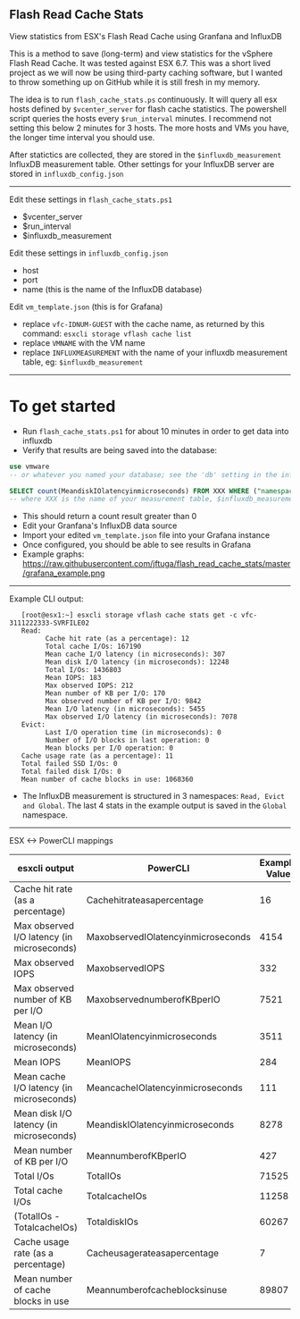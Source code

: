 ## Flash Read Cache Stats

View statistics from ESX's Flash Read Cache using Granfana and InfluxDB

This is a method to save (long-term) and view statistics for the vSphere Flash Read Cache. It was tested against ESX 6.7.  This was a short lived project as we will now be using third-party caching software, but I wanted to throw something up on GitHub while it is still fresh in my memory.

The idea is to run `flash_cache_stats.ps` continuously. It will query all esx hosts defined by `$vcenter_server` for flash cache statistics.  The powershell script queries the hosts every `$run_interval` minutes. I recommend not setting this below 2 minutes for 3 hosts.  The more hosts and VMs you have, the longer time interval you should use.  

After statictics are collected, they are stored in the `$influxdb_measurement` InfluxDB measurement table.  Other settings for your InfluxDB server are stored in `influxdb_config.json`

_____

Edit these settings in `flash_cache_stats.ps1`

- $vcenter_server
- $run_interval
- $influxdb_measurement

Edit these settings in `influxdb_config.json`

- host
- port
- name (this is the name of the InfluxDB database)


Edit `vm_template.json` (this is for Grafana)

- replace `vfc-IDNUM-GUEST` with the cache name, as returned by this command: `esxcli storage vflash cache list`
- replace `VMNAME` with the VM name
- replace `INFLUXMEASUREMENT` with the name of your influxdb measurement table, eg: `$influxdb_measurement`

_____

# To get started

- Run `flash_cache_stats.ps1` for about 10 minutes in order to get data into influxdb
- Verify that results are being saved into the database:

```sql
use vmware
-- or whatever you named your database; see the 'db' setting in the influxdb_config.json

SELECT count(MeandiskIOlatencyinmicroseconds) FROM XXX WHERE ("namespace" = 'Read' ) AND time >= now() - 120m
-- where XXX is the name of your measurement table, $influxdb_measurement
```

- This should return a count result greater than 0
- Edit your Granfana's InfluxDB data source
- Import your edited `vm_template.json` file into your Grafana instance
- Once configured, you should be able to see results in Grafana
- Example graphs: https://raw.githubusercontent.com/jftuga/flash_read_cache_stats/master/grafana_example.png

____

Example CLI output:

```
   [root@esx1:~] esxcli storage vflash cache stats get -c vfc-3111222333-SVRFILE02 
   Read:
         Cache hit rate (as a percentage): 12
         Total cache I/Os: 167190
         Mean cache I/O latency (in microseconds): 307
         Mean disk I/O latency (in microseconds): 12248
         Total I/Os: 1436803
         Mean IOPS: 183
         Max observed IOPS: 212
         Mean number of KB per I/O: 170
         Max observed number of KB per I/O: 9842
         Mean I/O latency (in microseconds): 5455
         Max observed I/O latency (in microseconds): 7078
   Evict:
         Last I/O operation time (in microseconds): 0
         Number of I/O blocks in last operation: 0
         Mean blocks per I/O operation: 0
   Cache usage rate (as a percentage): 11
   Total failed SSD I/Os: 0
   Total failed disk I/Os: 0
   Mean number of cache blocks in use: 1068360
```

- The InfluxDB measurement is structured in 3 namespaces: `Read, Evict and Global`.  The last 4 stats in the example output is saved in the `Global` namespace.

____

ESX <-> PowerCLI mappings

| esxcli output                              | PowerCLI                           | Example Value | 
|--------------------------------------------|------------------------------------|---------------| 
| Cache hit rate (as a percentage)           | Cachehitrateasapercentage          | 16            | 
| Max observed I/O latency (in microseconds) | MaxobservedIOlatencyinmicroseconds | 4154          | 
| Max observed IOPS                          | MaxobservedIOPS                    | 332           | 
| Max observed number of KB per I/O          | MaxobservednumberofKBperIO         | 7521          | 
| Mean I/O latency (in microseconds)         | MeanIOlatencyinmicroseconds        | 3511          | 
| Mean IOPS                                  | MeanIOPS                           | 284           | 
| Mean cache I/O latency (in microseconds)   | MeancacheIOlatencyinmicroseconds   | 111           | 
| Mean disk I/O latency (in microseconds)    | MeandiskIOlatencyinmicroseconds    | 8278          | 
| Mean number of KB per I/O                  | MeannumberofKBperIO                | 427           | 
| Total I/Os                                 | TotalIOs                           | 71525         | 
| Total cache I/Os                           | TotalcacheIOs                      | 11258         | 
| (TotalIOs - TotalcacheIOs)                 | TotaldiskIOs                       | 60267         | 
| Cache usage rate (as a percentage)         | Cacheusagerateasapercentage        | 7             | 
| Mean number of cache blocks in use         | Meannumberofcacheblocksinuse       | 89807         | 
